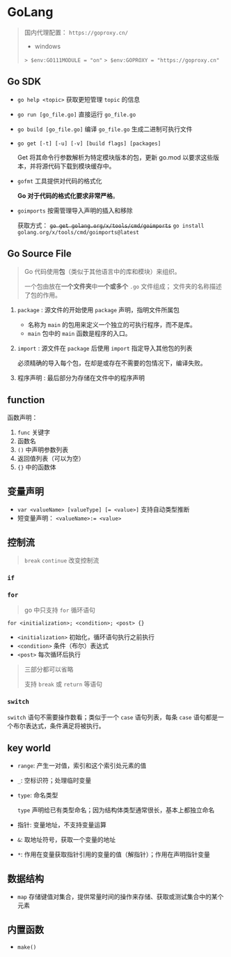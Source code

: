 # GoLang

> 国内代理配置： `https://goproxy.cn/`
> 
> * windows
>     
> `> $env:GO111MODULE = "on"` `> $env:GOPROXY = "https://goproxy.cn"`

## Go SDK

* `go help <topic>` 获取更短管理 `topic` 的信息
* `go run [go_file.go]` 直接运行 `go_file.go` 
* `go build [go_file.go]` 编译 `go_file.go` 生成二进制可执行文件
* `go get [-t] [-u] [-v] [build flags] [packages]`

    Get 将其命令行参数解析为特定模块版本的包，更新 go.mod 以要求这些版本，并将源代码下载到模块缓存中。

* `gofmt` 工具提供对代码的格式化

    **Go 对于代码的格式化要求非常严格**。

* `goimports` 按需管理导入声明的插入和移除

    获取方式： ~~`go get golang.org/x/tools/cmd/goimports`~~ `go install golang.org/x/tools/cmd/goimports@latest`

## Go Source File

> Go 代码使用**包**（类似于其他语言中的库和模块）来组织。
> 
> 一个包由放在**一个文件夹**中**一个或多个** `.go` 文件组成；
> 文件夹的名称描述了包的作用。

1. `package` : 源文件的开始使用 `package` 声明，指明文件所属包

    * 名称为 `main` 的包用来定义一个独立的可执行程序，而不是库。
    * `main` 包中的 `main` 函数是程序的入口。
2. `import` : 源文件在 `package` 后使用 `import` 指定导入其他包的列表

    必须精确的导入每个包，在却是或存在不需要的包情况下，编译失败。

3. 程序声明 : 最后部分为存储在文件中的程序声明

## function

函数声明： 
1. `func` 关键字
2. 函数名
3. `()` 中声明参数列表
4. 返回值列表（可以为空）
5. `{}` 中的函数体

## 变量声明

* `var <valueName> [valueType] [= <value>]` 支持自动类型推断
* 短变量声明： `<valueName>:= <value>`

## 控制流

> `break` `continue` 改变控制流

### `if`

### `for`

> go 中只支持 `for` 循环语句

`for <initialization>; <condition>; <post> {}`
* `<initialization>` 初始化，循环语句执行之前执行
* `<condition>` 条件（布尔）表达式
* `<post>` 每次循环后执行

> 三部分都可以省略
> 
> 支持 `break` 或 `return` 等语句

### `switch`

`switch` 语句不需要操作数看；类似于一个 `case` 语句列表，每条 `case` 语句都是一个布尔表达式，条件满足将被执行。

## key world

* `range`: 产生一对值，索引和这个索引处元素的值
* `_`: 空标识符；处理临时变量
* `type`:  命名类型
  
    `type` 声明给已有类型命名；因为结构体类型通常很长，基本上都独立命名

* 指针: 变量地址，不支持变量运算
* `&`: 取地址符号，获取一个变量的地址
* `*`: 作用在变量获取指针引用的变量的值（解指针）；作用在声明指针变量

## 数据结构

* `map` 存储键值对集合，提供常量时间的操作来存储、获取或测试集合中的某个元素

## 内置函数

* `make()`
